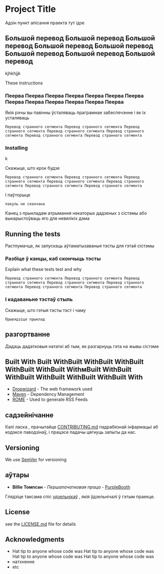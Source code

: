 # Project Title

Адзін пункт апісання праекта тут ідзе

## Большой перевод Большой перевод Большой перевод Большой перевод Большой перевод Большой перевод Большой перевод Большой перевод 


kjhkhjjk

These instructions 

### Пеерва Пеерва Пеерва Пеерва Пеерва Пеерва Пеерва Пеерва Пеерва Пеерва Пеерва Пеерва Пеерва 

Якія рэчы вы павінны ўсталяваць праграмнае забеспячэнне і як іх усталяваць

```
Перевод странного сегмента Перевод странного сегмента Перевод странного сегмента Перевод странного сегмента Перевод странного сегмента Перевод странного сегмента Перевод странного сегмента 
```

### Installing

k

Скажыце, што крок будзе

```
Перевод странного сегмента Перевод странного сегмента Перевод странного сегмента Перевод странного сегмента Перевод странного сегмента Перевод странного сегмента Перевод странного сегмента 
```

І паўторыце

```
пакуль не скончана
```

Канец з прыкладам атрымання некаторых дадзеных з сістэмы або выкарыстоўваць яго для невялікіх дэма

## Running the tests

Растлумачце, як запускаць аўтаматызаваныя тэсты для гэтай сістэмы

### Разбіце ў канцы, каб скончыць тэсты

Explain what these tests test and why

```
Перевод странного сегмента Перевод странного сегмента Перевод странного сегмента Перевод странного сегмента Перевод странного сегмента Перевод странного сегмента Перевод странного сегмента 
```

### І кадаваньне тэстаў стыль

Скажыце, што гэтыя тэсты тэст і чаму

```
Прывядзіце прыклад
```

## разгортванне

Дадаць дадатковыя нататкі аб тым, як разгарнуць гэта на жывы сістэме

## Built With Built WithBuilt WithBuilt WithBuilt WithBuilt WithBuilt WithмBuilt WithBuilt WithBuilt WithBuilt WithBuilt WithBuilt With

- [Dropwizard](http://www.dropwizard.io/1.0.2/docs/) - The web framework used
- [Maven](https://maven.apache.org/) - Dependency Management
- [ROME](https://rometools.github.io/rome/) - Used to generate RSS Feeds

## садзейнічанне

Калі ласка , прачытайце [CONTRIBUTING.md](https://gist.github.com/PurpleBooth/b24679402957c63ec426) падрабязнай інфармацыі аб кодэксе паводзінаў, і працэсе падачы цягнуць запыты да нас.

## Versioning

We use [SemVer](http://semver.org/) for versioning

## аўтары

- **Billie Томпсан** - *Першапачатковая праца* - [PurpleBooth](https://github.com/PurpleBooth)

Глядзіце таксама спіс [удзельнікаў](https://github.com/your/project/contributors) , якія ўдзельнічалі ў гэтым праекце.

## License

see the [LICENSE.md](LICENSE.md) file for details

## Acknowledgments

- Hat tip to anyone whose code was Hat tip to anyone whose code was Hat tip to anyone whose code was Hat tip to anyone whose code was  
- натхненне
- etc

